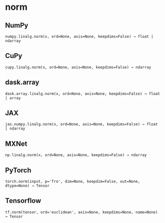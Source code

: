 # norm

## NumPy

```
numpy.linalg.norm(x, ord=None, axis=None, keepdims=False) → float | ndarray
```

## CuPy

```
cupy.linalg.norm(x, ord=None, axis=None, keepdims=False) → ndarray
```

## dask.array

```
dask.array.linalg.norm(x, ord=None, axis=None, keepdims=False) → float | array
```

## JAX

```
jax.numpy.linalg.norm(x, ord=None, axis=None, keepdims=False) → float | ndarray
```

## MXNet

```
np.linalg.norm(x, ord=None, axis=None, keepdims=False) → ndarray
```

## PyTorch

```
torch.norm(input, p='fro', dim=None, keepdim=False, out=None, dtype=None) → Tensor
```

## Tensorflow

```
tf.norm(tensor, ord='euclidean', axis=None, keepdims=None, name=None) → Tensor
```
